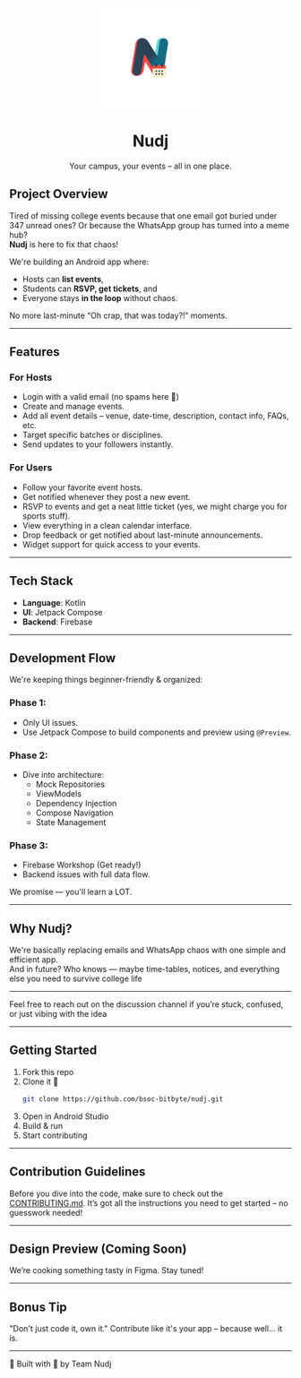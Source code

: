 
<p align="center">
  <img src="/app/src/main/res/mipmap-xxxhdpi/ic_launcher_foreground.webp" alt="Nudj Logo" width="180" height="180"/>
</p>

<h1 align="center">Nudj</h1>

<p align="center">
  Your campus, your events – all in one place.
</p>


## Project Overview

Tired of missing college events because that one email got buried under 347 unread ones? Or because the WhatsApp group has turned into a meme hub?  
**Nudj** is here to fix that chaos!

We're building an Android app where:
-  Hosts can **list events**, 
-  Students can **RSVP, get tickets**, and 
-  Everyone stays **in the loop** without chaos.

No more last-minute “Oh crap, that was today?!” moments.

---

## Features

### For Hosts
- Login with a valid email (no spams here 👀)
- Create and manage events.
- Add all event details – venue, date-time, description, contact info, FAQs, etc.
- Target specific batches or disciplines.
- Send updates to your followers instantly.

### For Users
- Follow your favorite event hosts.
- Get notified whenever they post a new event.
- RSVP to events and get a neat little ticket (yes, we might charge you for sports stuff).
- View everything in a clean calendar interface.
- Drop feedback or get notified about last-minute announcements.
- Widget support for quick access to your events.

---

## Tech Stack

-  **Language**: Kotlin  
-  **UI**: Jetpack Compose  
-  **Backend**: Firebase  

---

## Development Flow

We're keeping things beginner-friendly & organized:

### Phase 1: 
- Only UI issues.  
- Use Jetpack Compose to build components and preview using `@Preview`.

### Phase 2:
- Dive into architecture:  
  - Mock Repositories  
  - ViewModels  
  - Dependency Injection  
  - Compose Navigation  
  - State Management  

### Phase 3:
- Firebase Workshop (Get ready!)
- Backend issues with full data flow.

We promise — you'll learn a LOT.

---

## Why Nudj?

We're basically replacing emails and WhatsApp chaos with one simple and efficient app.  
And in future? Who knows — maybe time-tables, notices, and everything else you need to survive college life

---

Feel free to reach out on the discussion channel if you’re stuck, confused, or just vibing with the idea

---

## Getting Started

1. Fork this repo  
2. Clone it 🔽
   ```bash
   git clone https://github.com/bsoc-bitbyte/nudj.git
   ```
3. Open in Android Studio
4. Build & run
5. Start contributing 

---

## Contribution Guidelines

Before you dive into the code, make sure to check out the [CONTRIBUTING.md](./CONTRIBUTING.md).
It’s got all the instructions you need to get started – no guesswork needed!

---

## Design Preview (Coming Soon)
We’re cooking something tasty in Figma. Stay tuned!

---

## Bonus Tip

"Don't just code it, own it."
Contribute like it's your app – because well... it is.

---

👾 Built with 💙 by Team Nudj
